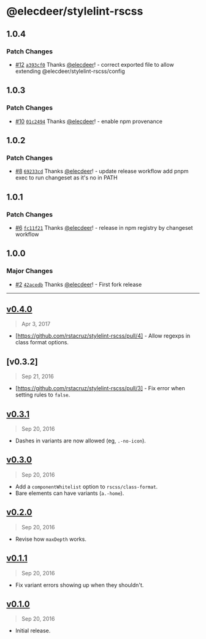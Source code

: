 # @elecdeer/stylelint-rscss

## 1.0.4

### Patch Changes

- [#12](https://github.com/elecdeer/stylelint-rscss/pull/12) [`a393cf0`](https://github.com/elecdeer/stylelint-rscss/commit/a393cf0bdb21ac944c9d040f2e88228b2bbe54d5) Thanks [@elecdeer](https://github.com/elecdeer)! - correct exported file to allow extending @elecdeer/stylelint-rscss/config

## 1.0.3

### Patch Changes

- [#10](https://github.com/elecdeer/stylelint-rscss/pull/10) [`01c2494`](https://github.com/elecdeer/stylelint-rscss/commit/01c2494ddc0d88ba8bcf4d0fab9059f3c8dabc34) Thanks [@elecdeer](https://github.com/elecdeer)! - enable npm provenance

## 1.0.2

### Patch Changes

- [#8](https://github.com/elecdeer/stylelint-rscss/pull/8) [`69233cd`](https://github.com/elecdeer/stylelint-rscss/commit/69233cd0133b6d3b6712a99ec744ca8246534cb5) Thanks [@elecdeer](https://github.com/elecdeer)! - update release workflow
  add pnpm exec to run changeset as it's no in PATH

## 1.0.1

### Patch Changes

- [#6](https://github.com/elecdeer/stylelint-rscss/pull/6) [`fc11f21`](https://github.com/elecdeer/stylelint-rscss/commit/fc11f21116874fd8b0bc1f04868ab9dd4ff540a3) Thanks [@elecdeer](https://github.com/elecdeer)! - release in npm registry by changeset workflow

## 1.0.0

### Major Changes

- [#2](https://github.com/elecdeer/stylelint-rscss/pull/2) [`42acedb`](https://github.com/elecdeer/stylelint-rscss/commit/42acedb9da7f3a7b0e2f35c5b00785bb4208d39d) Thanks [@elecdeer](https://github.com/elecdeer)! - First fork release

---

## [v0.4.0]

> Apr 3, 2017

- [https://github.com/rstacruz/stylelint-rscss/pull/4] - Allow regexps in class format options.

[v0.4.0]: https://github.com/rstacruz/stylelint-rscss/compare/v0.3.2...v0.4.0

## [v0.3.2]

> Sep 21, 2016

- [https://github.com/rstacruz/stylelint-rscss/pull/3] - Fix error when setting rules to `false`.

## [v0.3.1]

> Sep 20, 2016

- Dashes in variants are now allowed (eg, `.-no-icon`).

[v0.3.1]: https://github.com/rstacruz/stylelint-rscss/compare/v0.3.0...v0.3.1

## [v0.3.0]

> Sep 20, 2016

- Add a `componentWhitelist` option to `rscss/class-format`.
- Bare elements can have variants (`a.-home`).

[v0.3.0]: https://github.com/rstacruz/stylelint-rscss/compare/v0.2.0...v0.3.0

## [v0.2.0]

> Sep 20, 2016

- Revise how `maxDepth` works.

[v0.2.0]: https://github.com/rstacruz/stylelint-rscss/compare/v0.1.1...v0.2.0

## [v0.1.1]

> Sep 20, 2016

- Fix variant errors showing up when they shouldn't.

[v0.1.1]: https://github.com/rstacruz/stylelint-rscss/compare/v0.1.0...v0.1.1

## [v0.1.0]

> Sep 20, 2016

- Initial release.

[v0.1.0]: https://github.com/rstacruz/stylelint-rscss/tree/v0.1.0
[#3]: https://github.com/rstacruz/stylelint-rscss/issues/3
[#4]: https://github.com/rstacruz/stylelint-rscss/issues/4
